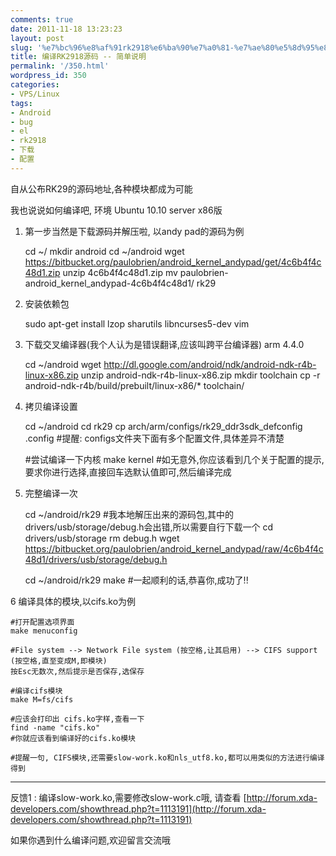 ```yaml
---
comments: true
date: 2011-11-18 13:23:23
layout: post
slug: '%e7%bc%96%e8%af%91rk2918%e6%ba%90%e7%a0%81-%e7%ae%80%e5%8d%95%e8%af%b4%e6%98%8e'
title: 编译RK2918源码 -- 简单说明
permalink: '/350.html'
wordpress_id: 350
categories:
- VPS/Linux
tags:
- Android
- bug
- el
- rk2918
- 下载
- 配置
---
```


自从公布RK29的源码地址,各种模块都成为可能

我也说说如何编译吧, 环境 Ubuntu 10.10 server x86版


1. 第一步当然是下载源码并解压啦, 以andy pad的源码为例

    
    
    cd ~/
    mkdir android
    cd ~/android
    wget https://bitbucket.org/paulobrien/android_kernel_andypad/get/4c6b4f4c48d1.zip
    unzip 4c6b4f4c48d1.zip
    mv paulobrien-android_kernel_andypad-4c6b4f4c48d1/ rk29
    



2. 安装依赖包

    
    
    sudo apt-get install lzop sharutils libncurses5-dev vim
    



3. 下载交叉编译器(我个人认为是错误翻译,应该叫跨平台编译器) arm 4.4.0

    
    
    cd ~/android
    wget http://dl.google.com/android/ndk/android-ndk-r4b-linux-x86.zip
    unzip android-ndk-r4b-linux-x86.zip
    mkdir toolchain
    cp -r android-ndk-r4b/build/prebuilt/linux-x86/* toolchain/
    



4. 拷贝编译设置

    
    
    cd ~/android
    cd rk29
    cp arch/arm/configs/rk29_ddr3sdk_defconfig .config
    #提醒: configs文件夹下面有多个配置文件,具体差异不清楚
    
    #尝试编译一下内核
    make kernel
    #如无意外,你应该看到几个关于配置的提示,要求你进行选择,直接回车选默认值即可,然后编译完成
    



5. 完整编译一次

    
    
    cd ~/android/rk29
    #我本地解压出来的源码包,其中的drivers/usb/storage/debug.h会出错,所以需要自行下载一个
    cd drivers/usb/storage
    rm debug.h
    wget https://bitbucket.org/paulobrien/android_kernel_andypad/raw/4c6b4f4c48d1/drivers/usb/storage/debug.h
    
    cd ~/android/rk29
    make
    #一起顺利的话,恭喜你,成功了!!
    



6 编译具体的模块,以cifs.ko为例

    
    
    #打开配置选项界面
    make menuconfig
    
    #File system --> Network File system (按空格,让其启用) --> CIFS support (按空格,直至变成M,即模块)
    按Esc无数次,然后提示是否保存,选保存
    
    #编译cifs模块
    make M=fs/cifs
    
    #应该会打印出 cifs.ko字样,查看一下
    find -name "cifs.ko"
    #你就应该看到编译好的cifs.ko模块
    
    #提醒一句, CIFS模块,还需要slow-work.ko和nls_utf8.ko,都可以用类似的方法进行编译得到
    



-----------------------------------------
反馈1 :
编译slow-work.ko,需要修改slow-work.c哦, 请查看 [http://forum.xda-developers.com/showthread.php?t=1113191](http://forum.xda-developers.com/showthread.php?t=1113191)

如果你遇到什么编译问题,欢迎留言交流哦
